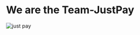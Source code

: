 # We are the Team-JustPay

![just pay](https://user-images.githubusercontent.com/62867581/212339901-454164c1-53f0-489b-b257-eacfdff14b4f.png)
